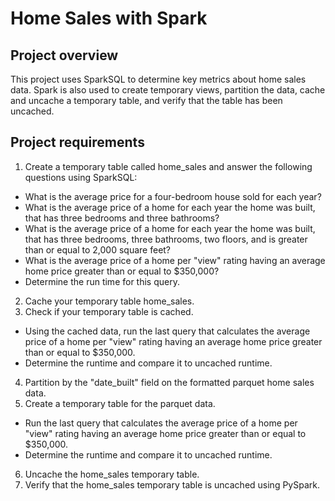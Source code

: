 # Home Sales with Spark

## Project overview
This project uses SparkSQL to determine key metrics about home sales data. Spark is also used to create temporary views, partition the data, cache and uncache a temporary table, and verify that the table has been uncached.

## Project requirements
1. Create a temporary table called home_sales and answer the following questions using SparkSQL:  
  * What is the average price for a four-bedroom house sold for each year? 
  * What is the average price of a home for each year the home was built, that has three bedrooms and three bathrooms?
  * What is the average price of a home for each year the home was built, that has three bedrooms, three bathrooms, two floors, and is greater than or equal to 2,000 square feet?
  * What is the average price of a home per "view" rating having an average home price greater than or equal to $350,000?
  * Determine the run time for this query.
2. Cache your temporary table home_sales.
3. Check if your temporary table is cached.
  * Using the cached data, run the last query that calculates the average price of a home per "view" rating having an average home price greater than or equal to $350,000.
  * Determine the runtime and compare it to uncached runtime.
4. Partition by the "date_built" field on the formatted parquet home sales data.
5. Create a temporary table for the parquet data.
  * Run the last query that calculates the average price of a home per "view" rating having an average home price greater than or equal to $350,000.
  * Determine the runtime and compare it to uncached runtime.
6. Uncache the home_sales temporary table.
7. Verify that the home_sales temporary table is uncached using PySpark.

